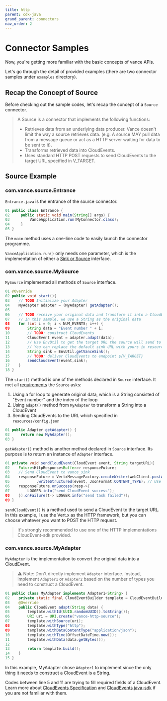 ```yaml
---
title: http
parent: cdk-java
grand_parent: connectors
nav_order: 2
---
```


# Connector Samples

Now, you're getting more familiar with the basic concepts of vance APIs.

Let's go through the detail of provided examples (there are two connector samples under `examples` directory).

## Recap the Concept of Source

Before checking out the sample codes, let's recap the concept of a `Source` connector.

> A Source is a connector that implements the following functions:
> - Retrieves data from an underlying data producer. Vance doesn't limit the way a source retrieves data. (e.g. A source MAY pull data from a message queue or act as a HTTP server waiting for data to be sent to it).
> - Transforms retrieved data into CloudEvents.
> - Uses standard HTTP POST requests to send CloudEvents to the target URL specified in V_TARGET.

## Source Example

### com.vance.source.Entrance

`Entrance.java` is the entrance of the source connector.

```java
01 public class Entrance {
02     public static void main(String[] args) {
03         VanceApplication.run(MyConnector.class);
04     }
05 }
```

The `main` method uses a one-line code to easily launch the connector programme.

`VanceApplication.run()` only needs one parameter, which is the implementation of either a [Sink or Source](api.md#connector-interface) interface.

### com.vance.source.MySource

`MySource` implemented all methods of `Source` interface.

```java
01 @Override
02 public void start(){
03    // TODO Initialize your Adapter
04    MyAdapter adapter = (MyAdapter) getAdapter();
05
06    // TODO receive your original data and transform it into a CloudEvent via your Adapter
07    // In this sample, we use a String as the original data
08    for (int i = 0; i < NUM_EVENTS; i++) {
09        String data = "Event number " + i;
10        // TODO: construct CloudEvents
11        CloudEvent event = adapter.adapt(data);
12        // Use EnvUtil to get the target URL the source will send to
13        // You can replace the default sink URL with yours in resources/config.json
14        String sink = EnvUtil.getVanceSink();
15        // TODO: deliver CloudEvents to endpoint ${V_TARGET}
16        sendCloudEvent(event,sink);
17    }
18 }
```

The `start()` method is one of the methods declared in `Source` interface. It met all [requirements](#recap-the-concept-of-source) the `Source` asks:
1. Using a for loop to generate original data, which is a String consisted of "Event number" and the index of the loop
2. Using `adapt()` method from `MyAdapter` to transform a String into a CloudEvent
3. Sending CloudEvents to the URL which specified in `resources/config.json`

```java
01 public Adapter getAdapter() {
02     return new MyAdapter();
03 }
```

`getAdapter()` method is another method declared in `Source` interface. Its purpose is to return an instance of `Adapter` interface.

```java
01 private void sendCloudEvent(CloudEvent event, String targetURL){
02    Future<HttpResponse<Buffer>> responseFuture;
03    // Send CloudEvent to vance_sink
04    responseFuture = VertxMessageFactory.createWriter(webClient.postAbs(targetURL))
05            .writeStructured(event, JsonFormat.CONTENT_TYPE); // Use structured mode.
06    responseFuture.onSuccess(resp->{
07        LOGGER.info("send CloudEvent success");
08    }).onFailure(t-> LOGGER.info("send task failed"));
09 }
```

`sendCloudEvent()` is a method used to send a CloudEvent to the target URL. In this example, I use the Vert.x as the HTTP framework, but you can choose whatever you want to POST the HTTP request.

> It's strongly recommended to use one of the HTTP implementations CloudEvent-sdk provided.

### com.vance.source.MyAdapter

`MyAdapter` is the implementation to convert the original data into a CloudEvent.

>⚠️ Note: Don't directly implement `Adapter` interface️. Instead, implement `Adapter1` or `Adapter2` based on the number of types you need to construct a CloudEvent.

```java
01 public class MyAdapter implements Adapter1<String> {
02    private static final CloudEventBuilder template = CloudEventBuilder.v1();
03    @Override
04    public CloudEvent adapt(String data) {
05        template.withId(UUID.randomUUID().toString());
06        URI uri = URI.create("vance-http-source");
07        template.withSource(uri);
08        template.withType("http");
09        template.withDataContentType("application/json");
10        template.withTime(OffsetDateTime.now());
11        template.withData(data.getBytes());
12
13        return template.build();
14    }
15 }
```

In this example, MyAdapter chose `Adapter1` to implement since the only thing it needs to construct a CloudEvent is a String.

Codes between line 5 and 11 are trying to fill required fields of a CloudEvent. Learn more about [CloudEvents Specification][ce] and [CloudEvents java-sdk][ce-sdk]
if you are not familiar with them.

[ce]: https://github.com/cloudevents/spec
[ce-sdk]: https://github.com/cloudevents/sdk-java